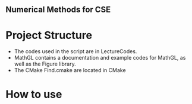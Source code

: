 ## Numerical Methods for CSE

# Project Structure
<ul>
  <li>The codes used in the script are in <emph>LectureCodes</emph>.</li>
  <li><emph>MathGL</emph> contains a documentation and example codes for MathGL,
      as well as the Figure library.</li>
  <li>The CMake Find<Package>.cmake are located in <emph>CMake</emph></li>
</ul>

# How to use


